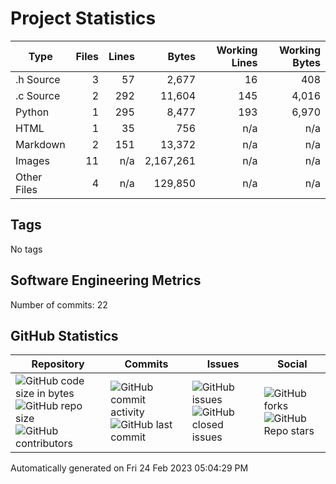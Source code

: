 Project Statistics
==================

| Type | Files | Lines | Bytes | Working Lines | Working Bytes |
|------|------:|------:|------:|--------------:|--------------:|
|.h Source|3|57|2,677|16|408|
|.c Source|2|292|11,604|145|4,016|
|Python|1|295|8,477|193|6,970|
|HTML|1|35|756|n/a|n/a|
|Markdown|2|151|13,372|n/a|n/a|
|Images|11|n/a|2,167,261|n/a|n/a|
|Other	Files|4|n/a|129,850|n/a|n/a|

## Tags
No tags

## Software Engineering Metrics

Number of commits:  22

## GitHub	Statistics
| Repository								  | Commits							| Issues						  | Social							|
|-------------------------------------|---------------------------|-------------------------|---------------------------|
| ![GitHub code size	in	bytes](https://img.shields.io/github/languages/code-size/marknelsonengineer-sp23/sre_lab4_memscan?style=social) <br/> ![GitHub repo size](https://img.shields.io/github/repo-size/marknelsonengineer-sp23/sre_lab4_memscan?style=social)	<br/>	![GitHub contributors](https://img.shields.io/github/contributors/marknelsonengineer-sp23/sre_lab4_memscan?style=social) | ![GitHub commit activity](https://img.shields.io/github/commit-activity/w/marknelsonengineer-sp23/sre_lab4_memscan?style=social) <br/> ![GitHub last	commit](https://img.shields.io/github/last-commit/marknelsonengineer-sp23/sre_lab4_memscan?style=social)	| ![GitHub	issues](https://img.shields.io/github/issues-raw/marknelsonengineer-sp23/sre_lab4_memscan?style=social) <br/> ![GitHub	closed issues](https://img.shields.io/github/issues-closed-raw/marknelsonengineer-sp23/sre_lab4_memscan?style=social) | ![GitHub forks](https://img.shields.io/github/forks/marknelsonengineer-sp23/sre_lab4_memscan?style=social) <br/> ![GitHub Repo	stars](https://img.shields.io/github/stars/marknelsonengineer-sp23/sre_lab4_memscan?style=social)	|

Automatically generated on Fri 24 Feb 2023 05:04:29 PM 
